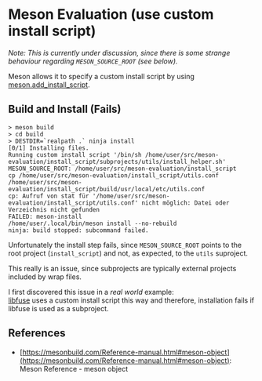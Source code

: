 # Meson Evaluation (use custom install script)

_Note: This is currently under discussion, since there is some
strange behaviour regarding `MESON_SOURCE_ROOT` (see below)._

Meson allows it to specify a custom install script by using 
[meson.add_install_script](https://mesonbuild.com/Reference-manual.html#meson-object).

## Build and Install (Fails)

    > meson build
    > cd build
    > DESTDIR=`realpath .` ninja install
    [0/1] Installing files.
    Running custom install script '/bin/sh /home/user/src/meson-evaluation/install_script/subprojects/utils/install_helper.sh'
    MESON_SOURCE_ROOT: /home/user/src/meson-evaluation/install_script
    cp /home/user/src/meson-evaluation/install_script/utils.conf /home/user/src/meson-evaluation/install_script/build/usr/local/etc/utils.conf
    cp: Aufruf von stat für '/home/user/src/meson-evaluation/install_script/utils.conf' nicht möglich: Datei oder Verzeichnis nicht gefunden
    FAILED: meson-install 
    /home/user/.local/bin/meson install --no-rebuild
    ninja: build stopped: subcommand failed.

Unfortunately the install step fails, since `MESON_SOURCE_ROOT`
points to the root project (`install_script`) and not, as expected,
to the `utils` suproject.

This really is an issue, since subprojects are typically external projects
included by wrap files.

I first discovered this issue in a _real world_ example:  
[libfuse](https://github.com/libfuse/libfuse) uses a custom install script this
way and therefore, installation fails if libfuse is used as a subproject.

## References

*   [https://mesonbuild.com/Reference-manual.html#meson-object](https://mesonbuild.com/Reference-manual.html#meson-object): Meson Reference - meson object
